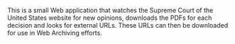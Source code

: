 This is a small Web application that watches the Supreme Court 
of the United States website for new opinions, downloads the PDFs for each
decision and looks for external URLs. These URLs can then be downloaded
for use in Web Archiving efforts.
